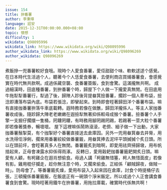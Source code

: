 ```yaml
---
issue: 154
title: 拚番薯
author: 李秉璋
language: 詔安
date: 2015-12-31T00:00:00.000+08:00
topic: 懷想
difficulty: 1
wikidata: Q98095996
wikidata_link: https://www.wikidata.org/wiki/Q98095996
author_wikidata_link: https://www.wikidata.org/wiki/Q98096269
author_wikidata: Q98096269
---
```

煮飯摻一兜番薯較好食哦。現時个人愛食番薯，愛佢甜甜个味、軟軟逑逑个感覺。在日本時代生活過个人，聽著今个人恁愛食番薯，去便利商店買烳番薯食，會感覺實在時代無共款啊。成過係藏空襲、食番薯簽飯，食到會驚。這滿攏無共啊。
成過細漢時，田底種番薯，到拚番薯个時，歸屋下个人做一下攏愛真無閒。在田底用牛拖犁犁番薯行，犁過了後，歸陣人跈後背提畚箕撿番薯，擱跈一個人牽布袋，撿淰即漕落布袋內底。布袋若張淰，即攣起來。到時即會䀴著歸田洋个番薯布袋。嘛有直接拁番薯拚落牛車底載轉。遐時務若像在做醮，歸田洋攏係人。等主人家拁番薯收成後。隨跈歸大陣老老嫩嫩在遐撿犁無著抑係較毋成猴个番薯。撿番薯个人手擎一支掘仔擱擐一隻桶，罔耬罔耬，有時務用腳罔踢罔踢，若踢著一莖大粒个番薯即若像著獎券，暢壞壞。
屋下這裡嘛係鬧熱滾滾，老儕、細子做一下出動，大家拁番薯鬚掣莫，有个拁掣好个番薯直接送去倉庫囥。另外一兜用畚箕畚去井脣，用水洗得佢淨俐，擱來用番薯絞絞做番薯籤，用畚箕捧去泥坪平頭搣搣个炙日頭。所以在頭前坪，會䀴著真多人在無閒。番薯籤炙到暗啊，即愛用祛齊掃歸墩，用布帆揞起來，正毋會凍露水抑係得雨涿。
反轉日，愛用穀耙拁番薯籤耙開炙日頭。嘛愛有人顧，有枵雞企在遐肖想偷食。毋過人講「枵雞無惜箠，枵人無惜面皮」若像有影。雞用棍仔攔走，趁你無注意个時，又擱來偷食。正經係「顧賊歸夜，做賊一時」。防毋會了。等番薯籤炙燥，愛用布袋入入起來囥在倉庫，討食个時提桶仔去張，三頓攏係番薯籤飯，在飯底正有一碗頭个淨米飯定。所以成過个人正會講食番薯食到會驚。現時䀴著用鐵牛在拚番薯，用拖拉庫載，確實時代係無共啊！